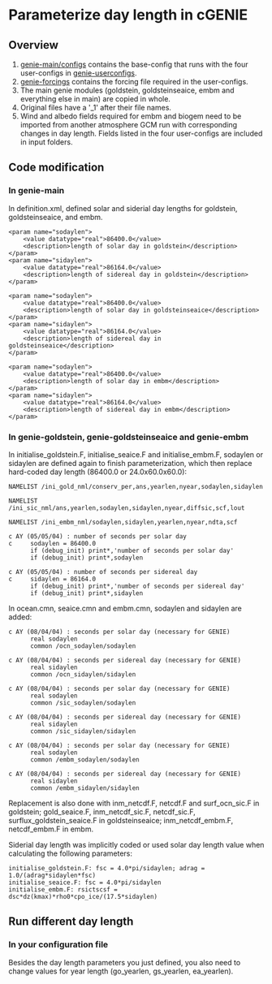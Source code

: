 # Parameterize day length in cGENIE
## Overview
1. [genie-main/configs](https://github.com/Camillalxy98/PLASIM-cGENIE/tree/master/genie-main/configs) contains the base-config that runs with the four user-configs in [genie-userconfigs](https://github.com/Camillalxy98/PLASIM-cGENIE/tree/master/genie-userconfigs).
2. [genie-forcings](https://github.com/Camillalxy98/PLASIM-cGENIE/tree/master/genie-forcings) contains the forcing file required in the user-configs.
3. The main genie modules (goldstein, goldsteinseaice, embm and everything else in main) are copied in whole.
4. Original files have a '_1' after their file names.
5. Wind and albedo fields required for embm and biogem need to be imported from another atmosphere GCM run with corresponding changes in day length. Fields listed in the four user-configs are included in input folders.
## Code modification
### In genie-main
In definition.xml, defined solar and siderial day lengths for goldstein, goldsteinseaice, and embm.
```
<param name="sodaylen">
    <value datatype="real">86400.0</value>
    <description>length of solar day in goldstein</description>
</param>
<param name="sidaylen">
    <value datatype="real">86164.0</value>
    <description>length of sidereal day in goldstein</description>
</param>
```
```
<param name="sodaylen">
    <value datatype="real">86400.0</value>
    <description>length of solar day in goldsteinseaice</description>
</param>
<param name="sidaylen">
    <value datatype="real">86164.0</value>
    <description>length of sidereal day in goldsteinseaice</description>
</param>
```
```
<param name="sodaylen">
    <value datatype="real">86400.0</value>
    <description>length of solar day in embm</description>
</param>
<param name="sidaylen">
    <value datatype="real">86164.0</value>
    <description>length of sidereal day in embm</description>
</param>
```
### In genie-goldstein, genie-goldsteinseaice and genie-embm
In initialise_goldstein.F, initialise_seaice.F and initialise_embm.F, sodaylen or sidaylen are defined again to finish parameterization, which then replace hard-coded day length (86400.0 or 24.0x60.0x60.0):
```
NAMELIST /ini_gold_nml/conserv_per,ans,yearlen,nyear,sodaylen,sidaylen
```
```
NAMELIST /ini_sic_nml/ans,yearlen,sodaylen,sidaylen,nyear,diffsic,scf,lout
```
```
NAMELIST /ini_embm_nml/sodaylen,sidaylen,yearlen,nyear,ndta,scf
```
```
c AY (05/05/04) : number of seconds per solar day
c     sodaylen = 86400.0
      if (debug_init) print*,'number of seconds per solar day'
      if (debug_init) print*,sodaylen

c AY (05/05/04) : number of seconds per sidereal day
c     sidaylen = 86164.0
      if (debug_init) print*,'number of seconds per sidereal day'
      if (debug_init) print*,sidaylen
```
In ocean.cmn, seaice.cmn and embm.cmn, sodaylen and sidaylen are added:
```
c AY (08/04/04) : seconds per solar day (necessary for GENIE)
      real sodaylen
      common /ocn_sodaylen/sodaylen

c AY (08/04/04) : seconds per sidereal day (necessary for GENIE)
      real sidaylen
      common /ocn_sidaylen/sidaylen
```
```
c AY (08/04/04) : seconds per solar day (necessary for GENIE)
      real sodaylen
      common /sic_sodaylen/sodaylen

c AY (08/04/04) : seconds per sidereal day (necessary for GENIE)
      real sidaylen
      common /sic_sidaylen/sidaylen
```
```
c AY (08/04/04) : seconds per solar day (necessary for GENIE)
      real sodaylen
      common /embm_sodaylen/sodaylen

c AY (08/04/04) : seconds per sidereal day (necessary for GENIE)
      real sidaylen
      common /embm_sidaylen/sidaylen
```
Replacement is also done with inm_netcdf.F, netcdf.F and surf_ocn_sic.F in goldstein; gold_seaice.F, inm_netcdf_sic.F, netcdf_sic.F, surflux_goldstein_seaice.F in goldsteinseaice; inm_netcdf_embm.F, netcdf_embm.F in embm.

Siderial day length was implicitly coded or used solar day length value when calculating the following parameters:
```
initialise_goldstein.F: fsc = 4.0*pi/sidaylen; adrag = 1.0/(adrag*sidaylen*fsc)
initialise_seaice.F: fsc = 4.0*pi/sidaylen
initialise_embm.F: rsictscsf = dsc*dz(kmax)*rho0*cpo_ice/(17.5*sidaylen)
```
## Run different day length
### In your configuration file
Besides the day length parameters you just defined, you also need to change values for year length (go_yearlen, gs_yearlen, ea_yearlen).
